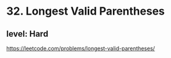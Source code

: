 # 32. Longest Valid Parentheses
## level: Hard

https://leetcode.com/problems/longest-valid-parentheses/
